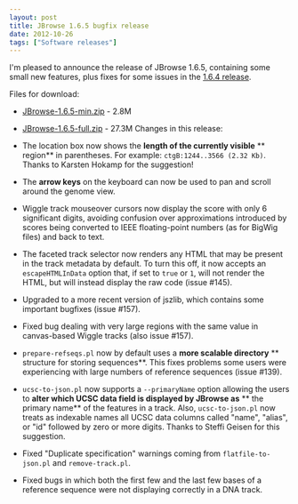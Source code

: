 ```yaml
---
layout: post
title: JBrowse 1.6.5 bugfix release
date: 2012-10-26
tags: ["Software releases"]
---
```


I'm pleased to announce the release of JBrowse 1.6.5, containing some small new
features, plus fixes for some issues in the
[1.6.4 release](http://jbrowse.org/jbrowse-1-6-4-bugfix-release/ "JBrowse 1.6.4 bugfix is also coming along very soon, with a (we hope!) very impressive set of new features.  Stay tuned.release").

Files for download:

- [JBrowse-1.6.5-min.zip](/wordpress/wp-content/plugins/download-monitor/download.php?id=23 "download JBrowse-1.6.5-min.zip") -
  2.8M
- [JBrowse-1.6.5-full.zip](http://jbrowse.org/wordpress/wp-content/plugins/download-monitor/download.php?id=24 "download JBrowse-1.6.5-full.zip") -
  27.3M Changes in this release:

- The location box now shows the **length of the currently visible** ** region**
  in parentheses. For example: `ctgB:1244..3566 (2.32 Kb)`. Thanks to Karsten
  Hokamp for the suggestion!
- The **arrow keys** on the keyboard can now be used to pan and scroll around
  the genome view.
- Wiggle track mouseover cursors now display the score with only 6 significant
  digits, avoiding confusion over approximations introduced by scores being
  converted to IEEE floating-point numbers (as for BigWig files) and back to
  text.
- The faceted track selector now renders any HTML that may be present in the
  track metadata by default. To turn this off, it now accepts an
  `escapeHTMLInData` option that, if set to `true` or `1`, will not render the
  HTML, but will instead display the raw code (issue #145).
- Upgraded to a more recent version of jszlib, which contains some important
  bugfixes (issue #157).
- Fixed bug dealing with very large regions with the same value in canvas-based
  Wiggle tracks (also issue #157).
- `prepare-refseqs.pl` now by default uses a **more scalable directory** **
  structure for storing sequences**. This fixes problems some users were
  experiencing with large numbers of reference sequences (issue #139).
- `ucsc-to-json.pl` now supports a `--primaryName` option allowing the users to
  **alter which UCSC data field is displayed by JBrowse as** ** the primary
  name** of the features in a track. Also, `ucsc-to-json.pl` now treats as
  indexable names all UCSC data columns called "name", "alias", or "id" followed
  by zero or more digits. Thanks to Steffi Geisen for this suggestion.
- Fixed "Duplicate specification" warnings coming from `flatfile-to-json.pl` and
  `remove-track.pl`.
- Fixed bugs in which both the first few and the last few bases of a reference
  sequence were not displaying correctly in a DNA track.

